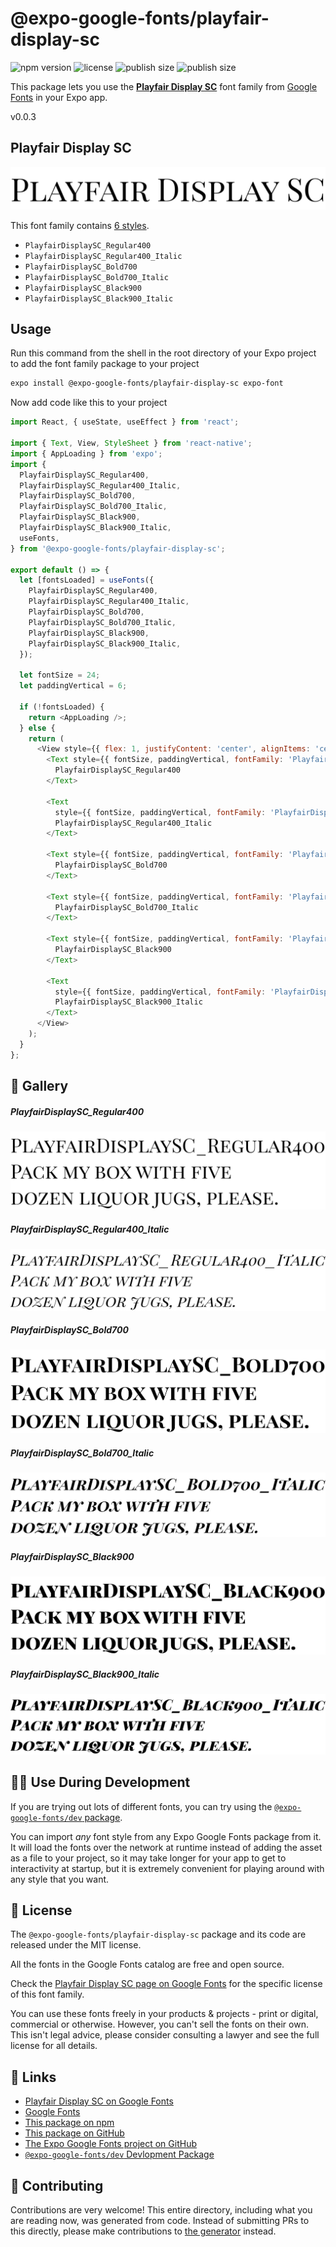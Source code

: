 # @expo-google-fonts/playfair-display-sc

![npm version](https://flat.badgen.net/npm/v/@expo-google-fonts/playfair-display-sc)
![license](https://flat.badgen.net/github/license/expo/google-fonts)
![publish size](https://flat.badgen.net/packagephobia/install/@expo-google-fonts/playfair-display-sc)
![publish size](https://flat.badgen.net/packagephobia/publish/@expo-google-fonts/playfair-display-sc)

This package lets you use the [**Playfair Display SC**](https://fonts.google.com/specimen/Playfair+Display+SC) font family from [Google Fonts](https://fonts.google.com/) in your Expo app.

v0.0.3

## Playfair Display SC

![Playfair Display SC](./font-family.png)

This font family contains [6 styles](#-gallery).

- `PlayfairDisplaySC_Regular400`
- `PlayfairDisplaySC_Regular400_Italic`
- `PlayfairDisplaySC_Bold700`
- `PlayfairDisplaySC_Bold700_Italic`
- `PlayfairDisplaySC_Black900`
- `PlayfairDisplaySC_Black900_Italic`

## Usage

Run this command from the shell in the root directory of your Expo project to add the font family package to your project
```sh
expo install @expo-google-fonts/playfair-display-sc expo-font
```

Now add code like this to your project
```js
import React, { useState, useEffect } from 'react';

import { Text, View, StyleSheet } from 'react-native';
import { AppLoading } from 'expo';
import {
  PlayfairDisplaySC_Regular400,
  PlayfairDisplaySC_Regular400_Italic,
  PlayfairDisplaySC_Bold700,
  PlayfairDisplaySC_Bold700_Italic,
  PlayfairDisplaySC_Black900,
  PlayfairDisplaySC_Black900_Italic,
  useFonts,
} from '@expo-google-fonts/playfair-display-sc';

export default () => {
  let [fontsLoaded] = useFonts({
    PlayfairDisplaySC_Regular400,
    PlayfairDisplaySC_Regular400_Italic,
    PlayfairDisplaySC_Bold700,
    PlayfairDisplaySC_Bold700_Italic,
    PlayfairDisplaySC_Black900,
    PlayfairDisplaySC_Black900_Italic,
  });

  let fontSize = 24;
  let paddingVertical = 6;

  if (!fontsLoaded) {
    return <AppLoading />;
  } else {
    return (
      <View style={{ flex: 1, justifyContent: 'center', alignItems: 'center' }}>
        <Text style={{ fontSize, paddingVertical, fontFamily: 'PlayfairDisplaySC_Regular400' }}>
          PlayfairDisplaySC_Regular400
        </Text>

        <Text
          style={{ fontSize, paddingVertical, fontFamily: 'PlayfairDisplaySC_Regular400_Italic' }}>
          PlayfairDisplaySC_Regular400_Italic
        </Text>

        <Text style={{ fontSize, paddingVertical, fontFamily: 'PlayfairDisplaySC_Bold700' }}>
          PlayfairDisplaySC_Bold700
        </Text>

        <Text style={{ fontSize, paddingVertical, fontFamily: 'PlayfairDisplaySC_Bold700_Italic' }}>
          PlayfairDisplaySC_Bold700_Italic
        </Text>

        <Text style={{ fontSize, paddingVertical, fontFamily: 'PlayfairDisplaySC_Black900' }}>
          PlayfairDisplaySC_Black900
        </Text>

        <Text
          style={{ fontSize, paddingVertical, fontFamily: 'PlayfairDisplaySC_Black900_Italic' }}>
          PlayfairDisplaySC_Black900_Italic
        </Text>
      </View>
    );
  }
};

```

## 🔡 Gallery

##### PlayfairDisplaySC_Regular400
![PlayfairDisplaySC_Regular400](./b4e28ec5aef07315383b9ec24d14cafd9f9e82652f0907ffa96bc78936a2bcf3.ttf.png)

##### PlayfairDisplaySC_Regular400_Italic
![PlayfairDisplaySC_Regular400_Italic](./fdba2100fec23dad94f0b77ea42bd7fe1e70cb13c977ff4097bee8f4a5d3deb2.ttf.png)

##### PlayfairDisplaySC_Bold700
![PlayfairDisplaySC_Bold700](./6e248f16fb366b22ece90b547726b0fa0844647d39802ca9bf4509e2c994973e.ttf.png)

##### PlayfairDisplaySC_Bold700_Italic
![PlayfairDisplaySC_Bold700_Italic](./40348910c72e109930f4b7b7beac71da6dbd2154ab6e19342f6403cfb39799b8.ttf.png)

##### PlayfairDisplaySC_Black900
![PlayfairDisplaySC_Black900](./76b7867b75532041e0acff80523482c84138383984e6e03047bbcdf82664edaf.ttf.png)

##### PlayfairDisplaySC_Black900_Italic
![PlayfairDisplaySC_Black900_Italic](./2bd6dd3db89e38a5d8e179e638978bc19492a6891d5a77a39f9391d18b2d35d7.ttf.png)


## 👩‍💻 Use During Development

If you are trying out lots of different fonts, you can try using the [`@expo-google-fonts/dev` package](https://github.com/expo/google-fonts/tree/master/font-packages/dev#readme).

You can import *any* font style from any Expo Google Fonts package from it. It will load the fonts
over the network at runtime instead of adding the asset as a file to your project, so it may take longer
for your app to get to interactivity at startup, but it is extremely convenient
for playing around with any style that you want.

## 📖 License

The `@expo-google-fonts/playfair-display-sc` package and its code are released under the MIT license.

All the fonts in the Google Fonts catalog are free and open source.

Check the [Playfair Display SC page on Google Fonts](https://fonts.google.com/specimen/Playfair+Display+SC) for the specific license of this font family.

You can use these fonts freely in your products & projects - print or digital, commercial or otherwise. However, you can't sell the fonts on their own. This isn't legal advice, please consider consulting a lawyer and see the full license for all details.

## 🔗 Links

- [Playfair Display SC on Google Fonts](https://fonts.google.com/specimen/Playfair+Display+SC)
- [Google Fonts](https://fonts.google.com/)
- [This package on npm](https://www.npmjs.com/package/@expo-google-fonts/playfair-display-sc)
- [This package on GitHub](https://github.com/expo/google-fonts/tree/master/font-packages/playfair-display-sc)
- [The Expo Google Fonts project on GitHub](https://github.com/expo/google-fonts)
- [`@expo-google-fonts/dev` Devlopment Package](https://github.com/expo/google-fonts/tree/master/font-packages/dev)


## 🤝 Contributing

Contributions are very welcome! This entire directory, including what you are reading now, was generated from code. Instead of submitting PRs to this directly, please make contributions to [the generator](https://github.com/expo/google-fonts/tree/master/packages/generator) instead.
